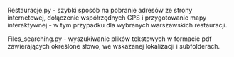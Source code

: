 Restauracje.py - szybki sposób na pobranie adresów ze strony internetowej, dołączenie współrzędnych GPS i przygotowanie mapy interaktywnej - w tym przypadku dla wybranych warszawskich restauracji.

Files_searching.py - wyszukiwanie plików tekstowych w formacie pdf zawierających określone słowo, we wskazanej lokalizacji i subfolderach.
